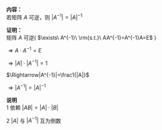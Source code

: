 **内容：**  
若矩阵 $A$ 可逆，则 $|A^{-1}|=|A|^{-1}$   
  
**证明：**  
矩阵 $A$ 可逆( $\exists\ A^{-1}\ \rm{s.t.}\ AA^{-1}=A^{-1}A=E$ )  
  
 $\Rightarrow A\cdot A^{-1}=E$   
  
 $\Rightarrow|A|\cdot|A^{-1}|=1$   
  
 $\Rightarrow|A^{-1}|=\frac1{|A|}$   
  
 $\Rightarrow|A^{-1}|=|A|^{-1}$   
  
**说明**  
1 依赖 $|AB|=|A|\cdot|B|$   
  
2  $|A|$ 与 $|A^{-1}|$ 互为倒数  
